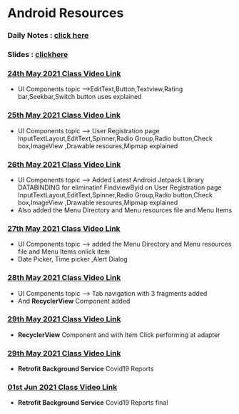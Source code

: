 # Android Resources 

### Daily Notes : [click here](https://docs.google.com/document/d/1M5ZOyI0Lsw3ddvNwTl5WNihhjFz9rp540ImX5-nh7zM/edit?usp=sharing)

### Slides : [clickhere](https://drive.google.com/drive/folders/1eu-LXxiHocSktGYpG04PfE9Xmr_pBY5P)
### [24th May 2021 Class Video Link](https://transcripts.gotomeeting.com/#/s/fa9ed1cf33d2d46285999e8da43c2dfc0e08ea41696df6faa1197f5bc1506b4e)
* UI Components topic -->EditText,Button,Textview,Rating bar,Seekbar,Switch button uses explained 

### [25th May 2021 Class Video Link](https://transcripts.gotomeeting.com/#/s/e8684890a27238ceab4faff550618a523eb90ba2b56e7be107581ced2dfd7a7b)
* UI Components topic --> User Registration page InputTextLayout,EditText,Spinner,Radio Group,Radio button,Check box,ImageView ,Drawable resoures,Mipmap  explained 

### [26th May 2021 Class Video Link](https://transcripts.gotomeeting.com/#/s/aad36225097436596d6581350fadca2285bad2541dc54ed6f92522d2862cef0e)
* UI Components topic --> Added Latest Android Jetpack Library DATABINDING for eliminatinf FindviewByid on User Registration page InputTextLayout,EditText,Spinner,Radio Group,Radio button,Check box,ImageView ,Drawable resoures,Mipmap  explained 
* Also added the Menu Directory and Menu resources file and Menu Items 
### [27th May 2021 Class Video Link](https://transcripts.gotomeeting.com/#/s/7be8413633834880103b1f0d337c53b4dec4724148c09d9b8385a48e9391dc5c)
* UI Components topic --> added the Menu Directory and Menu resources file and Menu Items onlick item
* Date Picker, Time picker ,Alert Dialog
### [28th May 2021 Class Video Link](https://transcripts.gotomeeting.com/#/s/3c197b15a943ed573c33cbdac697f830d96ac7fd582138dd2a089fbed073e791)
* UI Components topic --> Tab navigation with 3 fragments added
* And **RecyclerView** Component added 
### [29th May 2021 Class Video Link](https://transcripts.gotomeeting.com/#/s/3382135e68e78049701f6a2aab2f487d22e1a353b8c723997e2eecf3d943c242)
*  **RecyclerView** Component and with Item Click performing at adapter
### [29th May 2021 Class Video Link](https://transcripts.gotomeeting.com/#/s/39137d1016b2e4b09953e34045715283e5f799b0a77408c80a3665295e7f489a)
*  **Retrofit Background Service** Covid19 Reports

### [01st Jun 2021 Class Video Link](https://transcripts.gotomeeting.com/#/s/e380cd9b4638b4da377a7efb02ea15988a8c9f48920c16776e55181df8f40aac)
*  **Retrofit Background Service** Covid19 Reports final 








